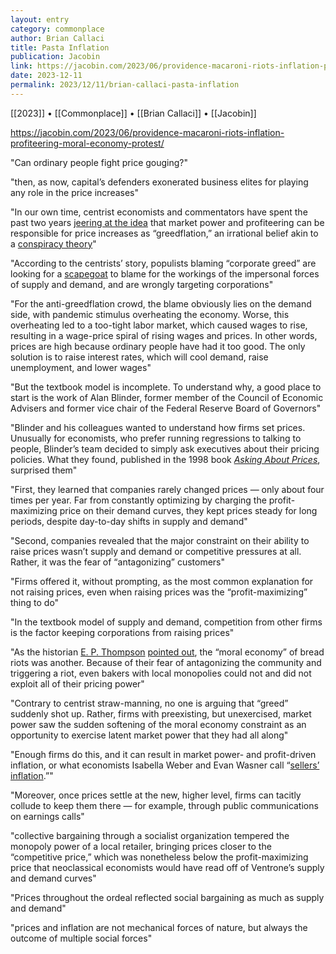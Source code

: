 ```yaml
---
layout: entry
category: commonplace
author: Brian Callaci
title: Pasta Inflation
publication: Jacobin
link: https://jacobin.com/2023/06/providence-macaroni-riots-inflation-profiteering-moral-economy-protest/
date: 2023-12-11
permalink: 2023/12/11/brian-callaci-pasta-inflation
---
```


[[2023]] • [[Commonplace]] • [[Brian Callaci]] • [[Jacobin]]

https://jacobin.com/2023/06/providence-macaroni-riots-inflation-profiteering-moral-economy-protest/

"Can ordinary people fight price gouging?"

"then, as now, capital’s defenders exonerated business elites for playing any role in the price increases"

"In our own time, centrist economists and commentators have spent the past two years [jeering at the idea](https://jacobin.com/2023/05/inflation-corporate-greed-mainstream-media-pundits) that market power and profiteering can be responsible for price increases as “greedflation,” an irrational belief akin to a [conspiracy theory](https://www.washingtonpost.com/opinions/2022/05/12/democratic-conspiracy-theory-on-inflation-makes-things-worse/)"

"According to the centrists’ story, populists blaming “corporate greed” are looking for a [scapegoat](https://www.detroitnews.com/story/business/2022/06/26/inlfation-price-gouging-greedflation/50419747/) to blame for the workings of the impersonal forces of supply and demand, and are wrongly targeting corporations"

"For the anti-greedflation crowd, the blame obviously lies on the demand side, with pandemic stimulus overheating the economy. Worse, this overheating led to a too-tight labor market, which caused wages to rise, resulting in a wage-price spiral of rising wages and prices. In other words, prices are high because ordinary people have had it too good. The only solution is to raise interest rates, which will cool demand, raise unemployment, and lower wages"

"But the textbook model is incomplete. To understand why, a good place to start is the work of Alan Blinder, former member of the Council of Economic Advisers and former vice chair of the Federal Reserve Board of Governors"

"Blinder and his colleagues wanted to understand how firms set prices. Unusually for economists, who prefer running regressions to talking to people, Blinder’s team decided to simply ask executives about their pricing policies. What they found, published in the 1998 book [*Asking About Prices*](https://www.russellsage.org/publications/asking-about-prices), surprised them"

"First, they learned that companies rarely changed prices — only about four times per year. Far from constantly optimizing by charging the profit-maximizing price on their demand curves, they kept prices steady for long periods, despite day-to-day shifts in supply and demand"

"Second, companies revealed that the major constraint on their ability to raise prices wasn’t supply and demand or competitive pressures at all. Rather, it was the fear of “antagonizing” customers"

"Firms offered it, without prompting, as the most common explanation for not raising prices, even when raising prices was the “profit-maximizing” thing to do"

"In the textbook model of supply and demand, competition from other firms is the factor keeping corporations from raising prices"

"As the historian [E. P. Thompson](https://jacobin.com/2015/07/making-english-working-class-luddites-romanticism) [pointed out](https://libcom.org/article/moral-economy-english-crowd-eighteenth-century-e-p-thompson), the “moral economy” of bread riots was another. Because of their fear of antagonizing the community and triggering a riot, even bakers with local monopolies could not and did not exploit all of their pricing power"

"Contrary to centrist straw-manning, no one is arguing that “greed” suddenly shot up. Rather, firms with preexisting, but unexercised, market power saw the sudden softening of the moral economy constraint as an opportunity to exercise latent market power that they had all along"

"Enough firms do this, and it can result in market power- and profit-driven inflation, or what economists Isabella Weber and Evan Wasner call “[sellers’ inflation](https://peri.umass.edu/publication/item/1701-sellers-inflation-profits-and-conflict-why-can-large-firms-hike-prices-in-an-emergency).”"

"Moreover, once prices settle at the new, higher level, firms can tacitly collude to keep them there — for example, through public communications on earnings calls"

"collective bargaining through a socialist organization tempered the monopoly power of a local retailer, bringing prices closer to the “competitive price,” which was nonetheless below the profit-maximizing price that neoclassical economists would have read off of Ventrone’s supply and demand curves"

"Prices throughout the ordeal reflected social bargaining as much as supply and demand"

"prices and inflation are not mechanical forces of nature, but always the outcome of multiple social forces"
